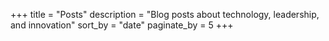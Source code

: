 +++
title = "Posts"
description = "Blog posts about technology, leadership, and innovation"
sort_by = "date"
paginate_by = 5
+++
